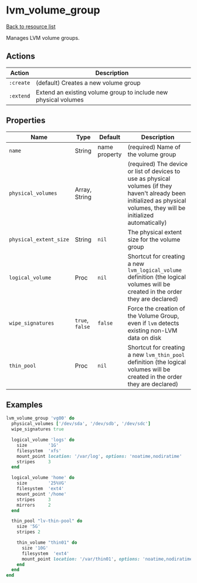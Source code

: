 
# lvm_volume_group

[Back to resource list](../README.md#resources)

Manages LVM volume groups.

## Actions

| Action    | Description                                                     |
| --------- | --------------------------------------------------------------- |
| `:create` | (default) Creates a new volume group                            |
| `:extend` | Extend an existing volume group to include new physical volumes |

## Properties

| Name                   | Type            | Default       | Description                                                                                                                                                                |
| ---------------------- | --------------- | ------------- | -------------------------------------------------------------------------------------------------------------------------------------------------------------------------- |
| `name`                 | String          | name property | (required) Name of the volume group                                                                                                                                        |
| `physical_volumes`     | Array, String   |               | (required) The device or list of devices to use as physical volumes (if they haven't already been initialized as physical volumes, they will be initialized automatically) |
| `physical_extent_size` | String          | `nil`         | The physical extent size for the volume group                                                                                                                              |
| `logical_volume`       | Proc            | `nil`         | Shortcut for creating a new `lvm_logical_volume` definition (the logical volumes will be created in the order they are declared)                                           |
| `wipe_signatures`      | `true`, `false` | `false`       | Force the creation of the Volume Group, even if `lvm` detects existing non-LVM data on disk                                                                                |
| `thin_pool`            | Proc            | `nil`         | Shortcut for creating a new `lvm_thin_pool` definition (the logical volumes will be created in the order they are declared)                                                |

## Examples

```ruby
lvm_volume_group 'vg00' do
  physical_volumes ['/dev/sda', '/dev/sdb', '/dev/sdc']
  wipe_signatures true

  logical_volume 'logs' do
    size        '1G'
    filesystem  'xfs'
    mount_point location: '/var/log', options: 'noatime,nodiratime'
    stripes     3
  end

  logical_volume 'home' do
    size        '25%VG'
    filesystem  'ext4'
    mount_point '/home'
    stripes     3
    mirrors     2
  end

  thin_pool "lv-thin-pool" do
    size '5G'
    stripes 2

    thin_volume "thin01" do
      size '10G'
      filesystem  'ext4'
      mount_point location: '/var/thin01', options: 'noatime,nodiratime'
    end
  end
end
```
